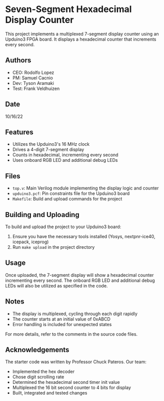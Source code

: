# Seven-Segment Hexadecimal Display Counter

This project implements a multiplexed 7-segment display counter using an Upduino3 FPGA board. It displays a hexadecimal counter that increments every second.

## Authors

- CEO: Rodolfo Lopez
- PM: Samuel Cacnio
- Dev: Tyson Aramaki
- Test: Frank Veldhuizen

## Date

10/16/22

## Features

- Utilizes the Upduino3's 16 MHz clock
- Drives a 4-digit 7-segment display
- Counts in hexadecimal, incrementing every second
- Uses onboard RGB LED and additional debug LEDs

## Files

- `top.v`: Main Verilog module implementing the display logic and counter
- `upduino3.pcf`: Pin constraints file for the Upduino3 board
- `Makefile`: Build and upload commands for the project

## Building and Uploading

To build and upload the project to your Upduino3 board:

1. Ensure you have the necessary tools installed (Yosys, nextpnr-ice40, icepack, iceprog)
2. Run `make upload` in the project directory

## Usage

Once uploaded, the 7-segment display will show a hexadecimal counter incrementing every second. The onboard RGB LED and additional debug LEDs will also be utilized as specified in the code.

## Notes

- The display is multiplexed, cycling through each digit rapidly
- The counter starts at an initial value of 0xABCD
- Error handling is included for unexpected states

For more details, refer to the comments in the source code files.

## Acknowledgements

The starter code was written by Professor Chuck Pateros. Our team:

- Implemented the hex decoder
- Chose digit scrolling rate
- Determined the hexadecimal second timer init value
- Multiplexed the 16 bit second counter to 4 bits for display
- Built, integrated and tested changes
